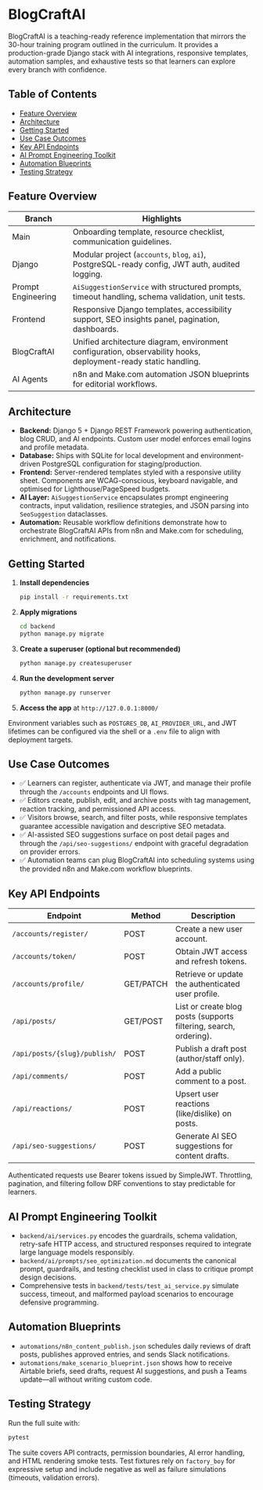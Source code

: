 # BlogCraftAI

BlogCraftAI is a teaching-ready reference implementation that mirrors the 30-hour training program outlined in the curriculum. It provides a production-grade Django stack with AI integrations, responsive templates, automation samples, and exhaustive tests so that learners can explore every branch with confidence.

## Table of Contents
- [Feature Overview](#feature-overview)
- [Architecture](#architecture)
- [Getting Started](#getting-started)
- [Use Case Outcomes](#use-case-outcomes)
- [Key API Endpoints](#key-api-endpoints)
- [AI Prompt Engineering Toolkit](#ai-prompt-engineering-toolkit)
- [Automation Blueprints](#automation-blueprints)
- [Testing Strategy](#testing-strategy)

## Feature Overview
| Branch | Highlights |
| --- | --- |
| Main | Onboarding template, resource checklist, communication guidelines. |
| Django | Modular project (`accounts`, `blog`, `ai`), PostgreSQL-ready config, JWT auth, audited logging. |
| Prompt Engineering | `AiSuggestionService` with structured prompts, timeout handling, schema validation, unit tests. |
| Frontend | Responsive Django templates, accessibility support, SEO insights panel, pagination, dashboards. |
| BlogCraftAI | Unified architecture diagram, environment configuration, observability hooks, deployment-ready static handling. |
| AI Agents | n8n and Make.com automation JSON blueprints for editorial workflows. |

## Architecture
- **Backend:** Django 5 + Django REST Framework powering authentication, blog CRUD, and AI endpoints. Custom user model enforces email logins and profile metadata.
- **Database:** Ships with SQLite for local development and environment-driven PostgreSQL configuration for staging/production.
- **Frontend:** Server-rendered templates styled with a responsive utility sheet. Components are WCAG-conscious, keyboard navigable, and optimised for Lighthouse/PageSpeed budgets.
- **AI Layer:** `AiSuggestionService` encapsulates prompt engineering contracts, input validation, resilience strategies, and JSON parsing into `SeoSuggestion` dataclasses.
- **Automation:** Reusable workflow definitions demonstrate how to orchestrate BlogCraftAI APIs from n8n and Make.com for scheduling, enrichment, and notifications.

## Getting Started
1. **Install dependencies**
   ```bash
   pip install -r requirements.txt
   ```
2. **Apply migrations**
   ```bash
   cd backend
   python manage.py migrate
   ```
3. **Create a superuser (optional but recommended)**
   ```bash
   python manage.py createsuperuser
   ```
4. **Run the development server**
   ```bash
   python manage.py runserver
   ```
5. **Access the app** at `http://127.0.0.1:8000/`

Environment variables such as `POSTGRES_DB`, `AI_PROVIDER_URL`, and JWT lifetimes can be configured via the shell or a `.env` file to align with deployment targets.

## Use Case Outcomes
- ✅ Learners can register, authenticate via JWT, and manage their profile through the `/accounts` endpoints and UI flows.
- ✅ Editors create, publish, edit, and archive posts with tag management, reaction tracking, and permissioned API access.
- ✅ Visitors browse, search, and filter posts, while responsive templates guarantee accessible navigation and descriptive SEO metadata.
- ✅ AI-assisted SEO suggestions surface on post detail pages and through the `/api/seo-suggestions/` endpoint with graceful degradation on provider errors.
- ✅ Automation teams can plug BlogCraftAI into scheduling systems using the provided n8n and Make.com workflow blueprints.

## Key API Endpoints
| Endpoint | Method | Description |
| --- | --- | --- |
| `/accounts/register/` | POST | Create a new user account. |
| `/accounts/token/` | POST | Obtain JWT access and refresh tokens. |
| `/accounts/profile/` | GET/PATCH | Retrieve or update the authenticated user profile. |
| `/api/posts/` | GET/POST | List or create blog posts (supports filtering, search, ordering). |
| `/api/posts/{slug}/publish/` | POST | Publish a draft post (author/staff only). |
| `/api/comments/` | POST | Add a public comment to a post. |
| `/api/reactions/` | POST | Upsert user reactions (like/dislike) on posts. |
| `/api/seo-suggestions/` | POST | Generate AI SEO suggestions for content drafts. |

Authenticated requests use Bearer tokens issued by SimpleJWT. Throttling, pagination, and filtering follow DRF conventions to stay predictable for learners.

## AI Prompt Engineering Toolkit
- `backend/ai/services.py` encodes the guardrails, schema validation, retry-safe HTTP access, and structured responses required to integrate large language models responsibly.
- `backend/ai/prompts/seo_optimization.md` documents the canonical prompt, guardrails, and testing checklist used in class to critique prompt design decisions.
- Comprehensive tests in `backend/tests/test_ai_service.py` simulate success, timeout, and malformed payload scenarios to encourage defensive programming.

## Automation Blueprints
- `automations/n8n_content_publish.json` schedules daily reviews of draft posts, publishes approved entries, and sends Slack notifications.
- `automations/make_scenario_blueprint.json` shows how to receive Airtable briefs, seed drafts, request AI suggestions, and push a Teams update—all without writing custom code.

## Testing Strategy
Run the full suite with:
```bash
pytest
```
The suite covers API contracts, permission boundaries, AI error handling, and HTML rendering smoke tests. Test fixtures rely on `factory_boy` for expressive setup and include negative as well as failure simulations (timeouts, validation errors).
